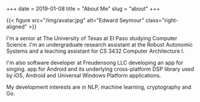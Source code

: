 +++
date = 2019-01-08
title = "About Me"
slug = "about"
+++

{{< figure src="/img/avatar.jpg" alt="Edward Seymour" class="right-aligned" >}}

I'm a senior at The University of Texas at El Paso studying Computer Science.
I'm an undergraduate research assistant at the Robust Autonomic Systems and a
teaching assistant for CS 3432 Computer Architecture I.

I'm also software developer at Freudensong LLC developing an app for singing.
app for Android and its underlying cross-platform DSP library used by
iOS, Android and Universal Windows Platform applications.

My development interests are in NLP, machine learning, cryptography and Go.
